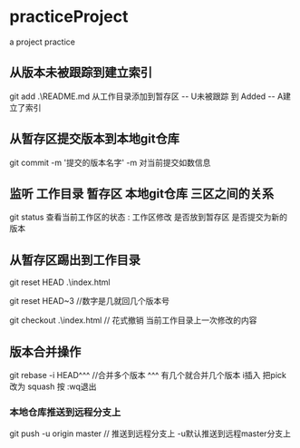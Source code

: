 # practiceProject
a project practice
## 从版本未被跟踪到建立索引
git add .\README.md   从工作目录添加到暂存区      -- U未被跟踪   到 Added -- A建立了索引

##  从暂存区提交版本到本地git仓库
git commit -m '提交的版本名字'     -m 对当前提交如数信息

## 监听 工作目录 暂存区 本地git仓库 三区之间的关系 
git status    查看当前工作区的状态 : 工作区修改   是否放到暂存区   是否提交为新的版本

## 从暂存区踢出到工作目录 
git reset HEAD .\index.html

git reset HEAD~3      //数字是几就回几个版本号

git checkout .\index.html   // 花式撤销 当前工作目录上一次修改的内容 

## 版本合并操作

git rebase -i HEAD^^^   //合并多个版本 ^^^ 有几个就合并几个版本  i插入  把pick 改为 squash 按 :wq退出


### 本地仓库推送到远程分支上
git  push -u origin master      // 推送到远程分支上   -u默认推送到远程master分支上


